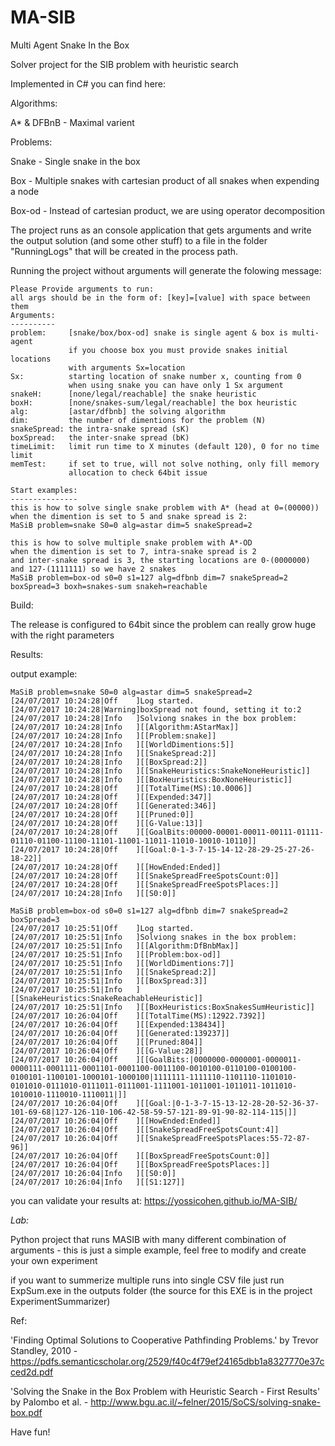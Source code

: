 # MA-SIB
Multi Agent Snake In the Box

Solver project for the SIB problem with heuristic search

Implemented in C# you can find here:

Algorithms:

A* & DFBnB - Maximal varient

Problems:

Snake - Single snake in the box

Box - Multiple snakes with cartesian product of all snakes when expending a node

Box-od - Instead of cartesian product, we are using operator decomposition


The project runs as an console application that gets arguments and write the output solution (and some other stuff) to a file in the folder "RunningLogs" that will be created in the process path.

Running the project without arguments will generate the folowing message:
```
Please Provide arguments to run:
all args should be in the form of: [key]=[value] with space between them
Arguments:
----------
problem:     [snake/box/box-od] snake is single agent & box is multi-agent
             if you choose box you must provide snakes initial locations
             with arguments Sx=location
Sx:          starting location of snake number x, counting from 0
             when using snake you can have only 1 Sx argument
snakeH:      [none/legal/reachable] the snake heuristic
boxH:        [none/snakes-sum/legal/reachable] the box heuristic
alg:         [astar/dfbnb] the solving algorithm
dim:         the number of dimentions for the problem (N)
snakeSpread: the intra-snake spread (sK)
boxSpread:   the inter-snake spread (bK)
timeLimit:   limit run time to X minutes (default 120), 0 for no time limit
memTest:     if set to true, will not solve nothing, only fill memory
             allocation to check 64bit issue

Start examples:
---------------
this is how to solve single snake problem with A* (head at 0=(00000))
when the dimention is set to 5 and snake spread is 2:
MaSiB problem=snake S0=0 alg=astar dim=5 snakeSpread=2

this is how to solve multiple snake problem with A*-OD
when the dimention is set to 7, intra-snake spread is 2
and inter-snake spread is 3, the starting locations are 0-(0000000)
and 127-(1111111) so we have 2 snakes
MaSiB problem=box-od s0=0 s1=127 alg=dfbnb dim=7 snakeSpread=2 boxSpread=3 boxh=snakes-sum snakeh=reachable
```
Build:

The release is configured to 64bit since the problem can really grow huge with the right parameters

Results:

output example:
```
MaSiB problem=snake S0=0 alg=astar dim=5 snakeSpread=2
[24/07/2017 10:24:28|Off    ]Log started.
[24/07/2017 10:24:28|Warning]boxSpread not found, setting it to:2
[24/07/2017 10:24:28|Info   ]Solviong snakes in the box problem:
[24/07/2017 10:24:28|Info   ][[Algorithm:AStarMax]]
[24/07/2017 10:24:28|Info   ][[Problem:snake]]
[24/07/2017 10:24:28|Info   ][[WorldDimentions:5]]
[24/07/2017 10:24:28|Info   ][[SnakeSpread:2]]
[24/07/2017 10:24:28|Info   ][[BoxSpread:2]]
[24/07/2017 10:24:28|Info   ][[SnakeHeuristics:SnakeNoneHeuristic]]
[24/07/2017 10:24:28|Info   ][[BoxHeuristics:BoxNoneHeuristic]]
[24/07/2017 10:24:28|Off    ][[TotalTime(MS):10.0006]]
[24/07/2017 10:24:28|Off    ][[Expended:347]]
[24/07/2017 10:24:28|Off    ][[Generated:346]]
[24/07/2017 10:24:28|Off    ][[Pruned:0]]
[24/07/2017 10:24:28|Off    ][[G-Value:13]]
[24/07/2017 10:24:28|Off    ][[GoalBits:00000-00001-00011-00111-01111-01110-01100-11100-11101-11001-11011-11010-10010-10110]]
[24/07/2017 10:24:28|Off    ][[Goal:0-1-3-7-15-14-12-28-29-25-27-26-18-22]]
[24/07/2017 10:24:28|Off    ][[HowEnded:Ended]]
[24/07/2017 10:24:28|Off    ][[SnakeSpreadFreeSpotsCount:0]]
[24/07/2017 10:24:28|Off    ][[SnakeSpreadFreeSpotsPlaces:]]
[24/07/2017 10:24:28|Info   ][[S0:0]]

MaSiB problem=box-od s0=0 s1=127 alg=dfbnb dim=7 snakeSpread=2 boxSpread=3
[24/07/2017 10:25:51|Off    ]Log started.
[24/07/2017 10:25:51|Info   ]Solviong snakes in the box problem:
[24/07/2017 10:25:51|Info   ][[Algorithm:DfBnbMax]]
[24/07/2017 10:25:51|Info   ][[Problem:box-od]]
[24/07/2017 10:25:51|Info   ][[WorldDimentions:7]]
[24/07/2017 10:25:51|Info   ][[SnakeSpread:2]]
[24/07/2017 10:25:51|Info   ][[BoxSpread:3]]
[24/07/2017 10:25:51|Info   ][[SnakeHeuristics:SnakeReachableHeuristic]]
[24/07/2017 10:25:51|Info   ][[BoxHeuristics:BoxSnakesSumHeuristic]]
[24/07/2017 10:26:04|Off    ][[TotalTime(MS):12922.7392]]
[24/07/2017 10:26:04|Off    ][[Expended:138434]]
[24/07/2017 10:26:04|Off    ][[Generated:139237]]
[24/07/2017 10:26:04|Off    ][[Pruned:804]]
[24/07/2017 10:26:04|Off    ][[G-Value:28]]
[24/07/2017 10:26:04|Off    ][[GoalBits:|0000000-0000001-0000011-0000111-0001111-0001101-0001100-0011100-0010100-0110100-0100100-0100101-1100101-1000101-1000100|1111111-1111110-1101110-1101010-0101010-0111010-0111011-0111001-1111001-1011001-1011011-1011010-1010010-1110010-1110011|]]
[24/07/2017 10:26:04|Off    ][[Goal:|0-1-3-7-15-13-12-28-20-52-36-37-101-69-68|127-126-110-106-42-58-59-57-121-89-91-90-82-114-115|]]
[24/07/2017 10:26:04|Off    ][[HowEnded:Ended]]
[24/07/2017 10:26:04|Off    ][[SnakeSpreadFreeSpotsCount:4]]
[24/07/2017 10:26:04|Off    ][[SnakeSpreadFreeSpotsPlaces:55-72-87-96]]
[24/07/2017 10:26:04|Off    ][[BoxSpreadFreeSpotsCount:0]]
[24/07/2017 10:26:04|Off    ][[BoxSpreadFreeSpotsPlaces:]]
[24/07/2017 10:26:04|Info   ][[S0:0]]
[24/07/2017 10:26:04|Info   ][[S1:127]]

```

you can validate your results at:
https://yossicohen.github.io/MA-SIB/


*Lab:*

Python project that runs MASIB with many different combination of arguments - this is just a simple example, feel free to modify and create your own experiment

if you want to summerize multiple runs into single CSV file just run ExpSum.exe in the outputs folder (the source for this EXE is in the project ExperimentSummarizer)

Ref:

'Finding Optimal Solutions to Cooperative Pathfinding Problems.' by Trevor Standley, 2010 - https://pdfs.semanticscholar.org/2529/f40c4f79ef24165dbb1a8327770e37cced2d.pdf

'Solving the Snake in the Box Problem with Heuristic Search - First Results' by Palombo et al. - http://www.bgu.ac.il/~felner/2015/SoCS/solving-snake-box.pdf

Have fun!

